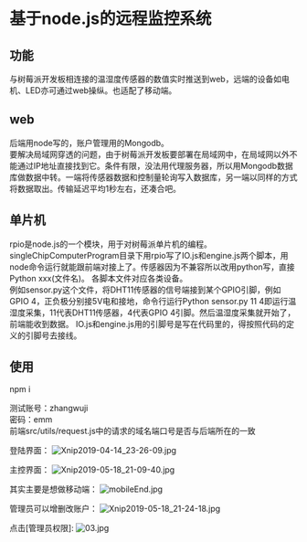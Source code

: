 # 基于node.js的远程监控系统
## 功能
与树莓派开发板相连接的温湿度传感器的数值实时推送到web，远端的设备如电机、LED亦可通过web操纵。也适配了移动端。
## web
后端用node写的，账户管理用的Mongodb。    
要解决局域网穿透的问题，由于树莓派开发板要部署在局域网中，在局域网以外不能通过IP地址直接找到它。条件有限，没法用代理服务器，所以用Mongodb数据库做数据中转。一端将传感器数据和控制量轮询写入数据库，另一端以同样的方式将数据取出。传输延迟平均1秒左右，还凑合吧。
## 单片机
rpio是node.js的一个模块，用于对树莓派单片机的编程。singleChipComputerProgram目录下用rpio写了IO.js和engine.js两个脚本，用node命令运行就能跟前端对接上了。传感器因为不兼容所以改用python写，直接Python xxx(文件名)。
各脚本文件对应各类设备。   
例如sensor.py这个文件，将DHT11传感器的信号端接到某个GPIO引脚，例如GPIO 4，正负极分别接5V电和接地，命令行运行Python sensor.py 11 4即运行温湿度采集，11代表DHT11传感器，4代表GPIO 4引脚。然后温湿度采集就开始了，前端能收到数据。
IO.js和engine.js用的引脚号是写在代码里的，得按照代码的定义的引脚号去接线。
## 使用
npm i

测试账号：zhangwuji   
密码：emm   
前端src/utils/request.js中的请求的域名端口号是否与后端所在的一致    


登陆界面：
![Xnip2019-04-14_23-26-09.jpg](https://i.loli.net/2019/05/04/5ccd94418be6c.jpg)


主控界面：
![Xnip2019-05-18_21-09-40.jpg](https://i.loli.net/2019/05/18/5ce0047aa759281728.jpg)

其实主要是想做移动端：
![mobileEnd.jpg](https://i.loli.net/2019/06/01/5cf2147046f5c96067.jpg)

管理员可以增删改账户：
![Xnip2019-05-18_21-24-18.jpg](https://i.loli.net/2019/05/18/5ce007b0b4bb634151.jpg)


点击[管理员权限]:
![03.jpg](https://i.loli.net/2019/05/04/5ccd944169b79.jpg)
